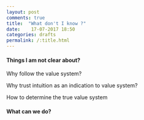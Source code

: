 ```yaml
---
layout: post
comments: true
title:  "What don't I know ?"
date:    17-07-2017 18:50
categories: drafts
permalink: /:title.html
---
```


#### Things I am not clear about?

Why follow the value system?

Why trust intuition as an indication to value system?

How to determine the true value system

#### What can we do?






